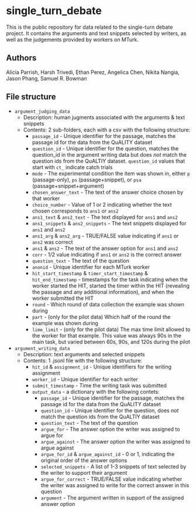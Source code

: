 # single_turn_debate
This is the public repository for data related to the single-turn debate project.
It contains the arguments and text snippets selected by writers, as well as the judgements provided by workers on MTurk.

## Authors
Alicia Parrish, Harsh Trivedi, Ethan Perez, Angelica Chen, Nikita Nangia, Jason Phang, Samuel R. Bowman

## File structure
- `argument_judging_data` 
    - Description: human jugments associated with the arguments & text snippets
    - Contents: 2 sub-folders, each with a csv with the following structure:
        - `passage_id` - Unique identifier for the passage, matches the passage id for the data from the QuALITY dataset
        - `question_id` - Unique identifier for the question, matches the question_id in the argument writing data but does *not* match the question ids from the QuALTIY dataset. `question_id` values that start with `ct_` indicate catch trials
        - `mode` - The experimental condition the item was shown in, either `p` (passage-only), `ps` (passage+snippet), or `psa` (passage+snippet+argument)
        - `chosen_answer_text` - The text of the answer choice chosen by that worker
        - `choice_number` - Value of 1 or 2 indicating whether the text chosen corresponds to `ans1` or `ans2`
        - `ans1_text` & `ans2_text`	- The text displayed for `ans1` and `ans2`
        - `ans1_snippets` & `ans2_snippets`	- The text snippets displayed for `ans1` and `ans2`
        - `ans1_arg` & `ans2_arg` - TRUE/FALSE value indicating if `ans1` or `ans2` was correct
        - `ans1` & `ans2` - The text of the answer option for `ans1` and `ans2`
        - `corr` - 1/2 value indicating if `ans1` or `ans2` is the correct answer
        - `question_text` - The text of the question
        - `anonid` - Unique identifier for each MTurk worker
        - `hit_start_timestamp` & `timer_start_timestamp` & `hit_end_timestamp` - timestamps for the task indicating when the worker started the HIT, started the timer within the HIT (revealing the passage and any additional information), and when the worker submitted the HIT
        - `round` -  Which round of data collection the example was shown during
        - `part` - (only for the pilot data) Which half of the round the example was shown during
        - `lime_limit` - (only for the pilot data) The max time limit allowed to the worker for that example. This value was always 90s in the main task, but varied between 60s, 90s, and 120s during the pilot
- `argument_writing_data` 
    - Description: text arguments and selected snippets
    - Contents: 1 .jsonl file with the following structure:
        - `hit_id` & `assignment_id` - Unique identifiers for the writing assignment
        - `worker_id` - Unique identifier for each writer
        - `submit_timestamp` - Time the writing task was submitted
        - `output_data` - a dictionary with the following contets:
            - `passage_id` - Unique identifier for the passage, matches the passage id for the data from the QuALITY dataset
            - `question_id` - Unique identifier for the question, does *not* match the question ids from the QuALTIY dataset
            - `question_text` - The text of the question
            - `argue_for` - The answer option the writer was assigned to argue for
            - `argue_against` - The answer option the writer was assigned to argue against
            - `argue_for_id` & `argue_against_id` - 0 or 1, indicating the original order of the answer options
            - `selected_snippets` - A list of 1-3 snippets of text selected by the writer to support their argument
            - `argue_for_correct` - TRUE/FALSE value indicating whether the writer was assigned to write for the correct answer in this question
            - `argument` - The argument written in support of the assigned answer option


